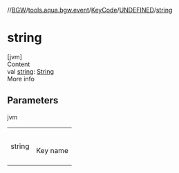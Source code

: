 //[BGW](../../../../index.md)/[tools.aqua.bgw.event](../../index.md)/[KeyCode](../index.md)/[UNDEFINED](index.md)/[string](string.md)



# string  
[jvm]  
Content  
val [string](string.md): [String](https://kotlinlang.org/api/latest/jvm/stdlib/kotlin/-string/index.html)  
More info  


## Parameters  
  
jvm  
  
| | |
|---|---|
| <a name="tools.aqua.bgw.event/KeyCode.UNDEFINED/string/#/PointingToDeclaration/"></a>string| <a name="tools.aqua.bgw.event/KeyCode.UNDEFINED/string/#/PointingToDeclaration/"></a><br><br>Key name<br><br>|
  
  



